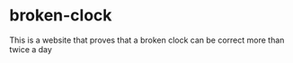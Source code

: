 # broken-clock

This is a website that proves that a broken clock can be correct more than twice a day
